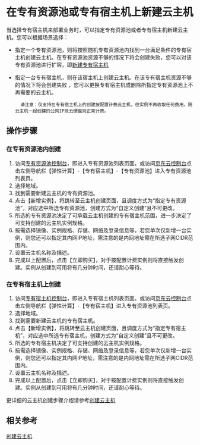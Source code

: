 # 在专有资源池或专有宿主机上新建云主机

当选择专有宿主机来部署业务时，可以指定专有资源池或者专有宿主机新建云主机。您可以根据场景选择：

* 指定一个专有资源池，则将按照随机专有资源池内找到一台满足条件的专有宿主机创建云主机。在专有资源池资源不够的情况下将会创建失败，您可以对该专有资源池进行扩容，即[新建专有宿主机](Create-DH.md)
* 指定一台专有宿主机，则在该宿主机上创建云主机。在该专有宿主机资源不够的情况下将会创建失败 ，您可以更换专有宿主机或删除所指定专有资源池上不再需要的云主机。

		请注意：仅支持在专有宿主机上的创建按配置计费云主机，但实例不再收取任何费用。随云主机一起创建的公网IP及云硬盘则正常计费。 

## 操作步骤

### 在专有资源池内创建

1. 访问[专有资源池控制台](https://cns-console.jdcloud.com/dedicatedpool/list)，即进入专有资源池列表页面。或访问[京东云控制台](https://console.jdcloud.com)点击左侧导航栏【弹性计算】-【专有宿主机】-【专有资源池】进入专有资源池列表页。
2. 选择地域。
3. 找到需要新建云主机的专有资源池。
4. 点击【新增实例】，将跳转至云主机创建页面，且调度方式为“指定专有资源池”，对应选中所选专有资源池，创建方式为“自定义创建”且不可更改。
5. 所选的专有资源池决定了可承载云主机创建的专有宿主机范围，进一步决定了可支持创建的云主机实例规格。
6. 按需选择镜像、实例规格、存储、网络及登录信息等，若您单次仅新增一台实例，则您还可以指定其内网IP地址，需注意的是内网地址需在所选子网CIDR范围内。
7. 设置云主机名称及描述。
8. 完成以上配置后，点击【立即购买】，对于按配置计费实例则将直接触发创建。实例从创建到可用将有几分钟时间，还请耐心等待。

### 在专有宿主机上创建

1. 访问[专有宿主机控制台](https://cns-console.jdcloud.com/dedicatedhost/list)，即进入专有宿主机列表页面。或访问[京东云控制台](https://console.jdcloud.com)点击左侧导航栏【弹性计算】-【专有宿主机】进入专有资源池列表页。
2. 选择地域。
3. 找到需要新建云主机的专有宿主机。
4. 点击【新增实例】，将跳转至云主机创建页面，且调度方式为“指定专有宿主机”，对应选中所选专有宿主机，创建方式为“自定义创建”且不可更改。
5. 所选的专有宿主机决定了可支持创建的云主机实例规格。
6. 按需选择镜像、实例规格、存储、网络及登录信息等，若您单次仅新增一台实例，则您还可以指定其内网IP地址，需注意的是内网地址需在所选子网CIDR范围内。
7. 设置云主机名称及描述。
8. 完成以上配置后，点击【立即购买】，对于按配置计费实例则将直接触发创建。实例从创建到可用将有几分钟时间，还请耐心等待。


更详细的云主机创建步骤介绍请参考[创建云主机](../../Virtual-Machine/Operation-Guide/Instance/Create-Instance.md)



## 相关参考

[创建云主机](../../Virtual-Machines/Operation-Guide/Instance/Create-Instance.md)
